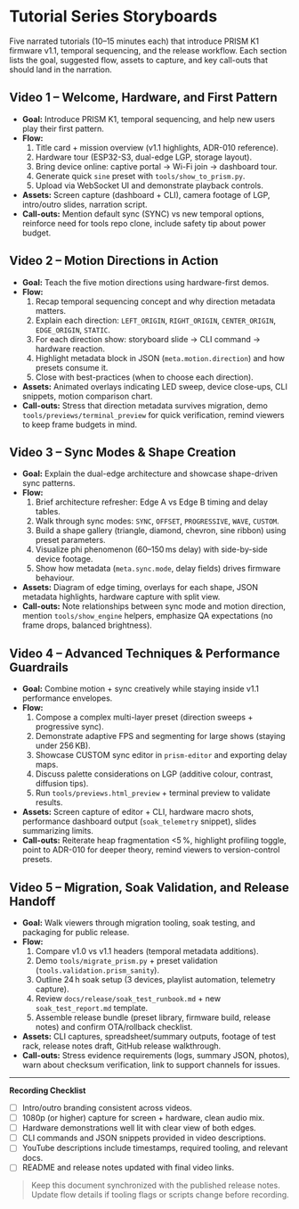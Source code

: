 # Tutorial Series Storyboards

Five narrated tutorials (10–15 minutes each) that introduce PRISM K1 firmware v1.1, temporal sequencing, and the release workflow. Each section lists the goal, suggested flow, assets to capture, and key call-outs that should land in the narration.

## Video 1 – Welcome, Hardware, and First Pattern

- **Goal:** Introduce PRISM K1, temporal sequencing, and help new users play their first pattern.
- **Flow:**
  1. Title card + mission overview (v1.1 highlights, ADR-010 reference).
  2. Hardware tour (ESP32-S3, dual-edge LGP, storage layout).
  3. Bring device online: captive portal → Wi-Fi join → dashboard tour.
  4. Generate quick `sine` preset with `tools/show_to_prism.py`.
  5. Upload via WebSocket UI and demonstrate playback controls.
- **Assets:** Screen capture (dashboard + CLI), camera footage of LGP, intro/outro slides, narration script.
- **Call-outs:** Mention default sync (SYNC) vs new temporal options, reinforce need for tools repo clone, include safety tip about power budget.

## Video 2 – Motion Directions in Action

- **Goal:** Teach the five motion directions using hardware-first demos.
- **Flow:**
  1. Recap temporal sequencing concept and why direction metadata matters.
  2. Explain each direction: `LEFT_ORIGIN`, `RIGHT_ORIGIN`, `CENTER_ORIGIN`, `EDGE_ORIGIN`, `STATIC`.
  3. For each direction show: storyboard slide → CLI command → hardware reaction.
  4. Highlight metadata block in JSON (`meta.motion.direction`) and how presets consume it.
  5. Close with best-practices (when to choose each direction).
- **Assets:** Animated overlays indicating LED sweep, device close-ups, CLI snippets, motion comparison chart.
- **Call-outs:** Stress that direction metadata survives migration, demo `tools/previews/terminal_preview` for quick verification, remind viewers to keep frame budgets in mind.

## Video 3 – Sync Modes & Shape Creation

- **Goal:** Explain the dual-edge architecture and showcase shape-driven sync patterns.
- **Flow:**
  1. Brief architecture refresher: Edge A vs Edge B timing and delay tables.
  2. Walk through sync modes: `SYNC`, `OFFSET`, `PROGRESSIVE`, `WAVE`, `CUSTOM`.
  3. Build a shape gallery (triangle, diamond, chevron, sine ribbon) using preset parameters.
  4. Visualize phi phenomenon (60–150 ms delay) with side-by-side device footage.
  5. Show how metadata (`meta.sync.mode`, delay fields) drives firmware behaviour.
- **Assets:** Diagram of edge timing, overlays for each shape, JSON metadata highlights, hardware capture with split view.
- **Call-outs:** Note relationships between sync mode and motion direction, mention `tools/show_engine` helpers, emphasize QA expectations (no frame drops, balanced brightness).

## Video 4 – Advanced Techniques & Performance Guardrails

- **Goal:** Combine motion + sync creatively while staying inside v1.1 performance envelopes.
- **Flow:**
  1. Compose a complex multi-layer preset (direction sweeps + progressive sync).
  2. Demonstrate adaptive FPS and segmenting for large shows (staying under 256 KB).
  3. Showcase CUSTOM sync editor in `prism-editor` and exporting delay maps.
  4. Discuss palette considerations on LGP (additive colour, contrast, diffusion tips).
  5. Run `tools/previews.html_preview` + terminal preview to validate results.
- **Assets:** Screen capture of editor + CLI, hardware macro shots, performance dashboard output (`soak_telemetry` snippet), slides summarizing limits.
- **Call-outs:** Reiterate heap fragmentation <5 %, highlight profiling toggle, point to ADR-010 for deeper theory, remind viewers to version-control presets.

## Video 5 – Migration, Soak Validation, and Release Handoff

- **Goal:** Walk viewers through migration tooling, soak testing, and packaging for public release.
- **Flow:**
  1. Compare v1.0 vs v1.1 headers (temporal metadata additions).
  2. Demo `tools/migrate_prism.py` + preset validation (`tools.validation.prism_sanity`).
  3. Outline 24 h soak setup (3 devices, playlist automation, telemetry capture).
  4. Review `docs/release/soak_test_runbook.md` + new `soak_test_report.md` template.
  5. Assemble release bundle (preset library, firmware build, release notes) and confirm OTA/rollback checklist.
- **Assets:** CLI captures, spreadsheet/summary outputs, footage of test rack, release notes draft, GitHub release walkthrough.
- **Call-outs:** Stress evidence requirements (logs, summary JSON, photos), warn about checksum verification, link to support channels for issues.

---

**Recording Checklist**
- [ ] Intro/outro branding consistent across videos.
- [ ] 1080p (or higher) capture for screen + hardware, clean audio mix.
- [ ] Hardware demonstrations well lit with clear view of both edges.
- [ ] CLI commands and JSON snippets provided in video descriptions.
- [ ] YouTube descriptions include timestamps, required tooling, and relevant docs.
- [ ] README and release notes updated with final video links.

> Keep this document synchronized with the published release notes. Update flow details if tooling flags or scripts change before recording.
